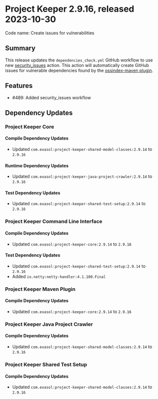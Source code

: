 # Project Keeper 2.9.16, released 2023-10-30

Code name: Create issues for vulnerabilities

## Summary

This release updates the `dependencies_check.yml` GitHub workflow to use new [security_issues](https://exasol.github.io/python-toolbox/github_actions/security_issues.html) action. This action will automatically create GitHub issues for vulnerable dependencies found by the [ossindex-maven plugin](https://sonatype.github.io/ossindex-maven/maven-plugin/).

## Features

* #489: Added security_issues workflow

## Dependency Updates

### Project Keeper Core

#### Compile Dependency Updates

* Updated `com.exasol:project-keeper-shared-model-classes:2.9.14` to `2.9.16`

#### Runtime Dependency Updates

* Updated `com.exasol:project-keeper-java-project-crawler:2.9.14` to `2.9.16`

#### Test Dependency Updates

* Updated `com.exasol:project-keeper-shared-test-setup:2.9.14` to `2.9.16`

### Project Keeper Command Line Interface

#### Compile Dependency Updates

* Updated `com.exasol:project-keeper-core:2.9.14` to `2.9.16`

#### Test Dependency Updates

* Updated `com.exasol:project-keeper-shared-test-setup:2.9.14` to `2.9.16`
* Added `io.netty:netty-handler:4.1.100.Final`

### Project Keeper Maven Plugin

#### Compile Dependency Updates

* Updated `com.exasol:project-keeper-core:2.9.14` to `2.9.16`

### Project Keeper Java Project Crawler

#### Compile Dependency Updates

* Updated `com.exasol:project-keeper-shared-model-classes:2.9.14` to `2.9.16`

### Project Keeper Shared Test Setup

#### Compile Dependency Updates

* Updated `com.exasol:project-keeper-shared-model-classes:2.9.14` to `2.9.16`
